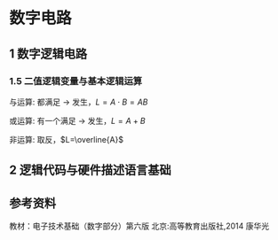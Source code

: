 # 数字电路

## 1 数字逻辑电路

### 1.5 二值逻辑变量与基本逻辑运算

与运算: 都满足 -> 发生，$L=A \cdot B = AB$

或运算: 有一个满足 -> 发生，$L=A+B$

非运算: 取反，$L=\overline{A}$

## 2 逻辑代码与硬件描述语言基础

## 参考资料

教材：电子技术基础（数字部分）第六版 北京:高等教育出版社,2014 康华光
